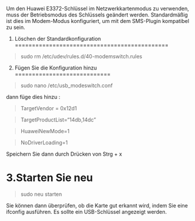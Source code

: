 Um den Huawei E3372-Schlüssel im Netzwerkkartenmodus zu verwenden, muss der Betriebsmodus des Schlüssels geändert werden.
Standardmäßig ist dies im Modem-Modus konfiguriert, um mit dem SMS-Plugin kompatibel zu sein.

1. Löschen der Standardkonfiguration 
=============================================

> sudo rm /etc/udev/rules.d/40-modemswitch.rules

2. Fügen Sie die Konfiguration hinzu 
============================

> sudo nano /etc/usb_modeswitch.conf

dann füge dies hinzu :

> TargetVendor = 0x12d1

> TargetProductList=“14db,14dc”

> HuaweiNewMode=1

> NoDriverLoading=1

Speichern Sie dann durch Drücken von Strg + x

3.Starten Sie neu 
=========

> sudo neu starten

Sie können dann überprüfen, ob die Karte gut erkannt wird, indem Sie eine ifconfig ausführen. Es sollte ein USB-Schlüssel angezeigt werden.


